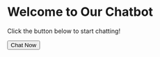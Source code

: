 <!DOCTYPE html>
<html lang="en">
<head>
    <meta charset="UTF-8">
    <meta name="viewport" content="width=device-width, initial-scale=1.0">
    <title>Chat with Us</title>
</head>
<body>
    <h1>Welcome to Our Chatbot</h1>
    <p>Click the button below to start chatting!</p>
    <a href="https://your-chatbot-link.com" target="_blank">
        <button>Chat Now</button>
    </a>
</body>
</html>
